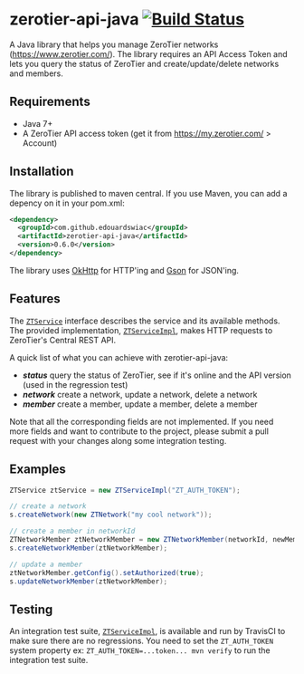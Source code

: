 # zerotier-api-java [![Build Status](https://travis-ci.org/edouardswiac/zerotier-api-java.svg?branch=master)](https://travis-ci.org/edouardswiac/zerotier-api-java)
A Java library that helps you manage ZeroTier networks (https://www.zerotier.com/). The library requires an API Access Token and lets you query the status of ZeroTier and create/update/delete networks and members.


## Requirements
- Java 7+
- A ZeroTier API access token (get it from https://my.zerotier.com/ > Account)


## Installation
The library is published to maven central. If you use Maven, you can add a depency on it in your pom.xml:
```xml
<dependency>
  <groupId>com.github.edouardswiac</groupId>
  <artifactId>zerotier-api-java</artifactId>
  <version>0.6.0</version>
</dependency>
```
The library uses [OkHttp](http://square.github.io/okhttp/) for HTTP'ing and [Gson](https://github.com/google/gson) for JSON'ing.


## Features
The [`ZTService`](src/main/java/com/github/edouardswiac/zerotier/ZTService.java) interface describes the service and its available methods. The provided implementation, [`ZTServiceImpl`](src/main/java/com/github/edouardswiac/zerotier/ZTServiceImpl.java), makes HTTP requests to ZeroTier's Central REST API.

A quick list of what you can achieve with zerotier-api-java:
- ***status*** query the status of ZeroTier, see if it's online and the API version (used in the regression test)
- ***network*** create a network, update a network, delete a network
- ***member*** create a member, update a member, delete a member

Note that all the corresponding fields are not implemented. If you need more fields and want to contribute to the project, please submit a pull request with your changes along some integration testing.

## Examples
```java
ZTService ztService = new ZTServiceImpl("ZT_AUTH_TOKEN");

// create a network 
s.createNetwork(new ZTNetwork("my cool network"));

// create a member in networkId
ZTNetworkMember ztNetworkMember = new ZTNetworkMember(networkId, newMemberAddress);
s.createNetworkMember(ztNetworkMember);

// update a member
ztNetworkMember.getConfig().setAuthorized(true);
s.updateNetworkMember(ztNetworkMember);
```

## Testing
An integration test suite, [`ZTServiceImpl`](src/test/java/com/github/edouardswiac/zerotier/ZTServiceIntegrationTest.java), is available and run by TravisCI to make sure there are no regressions. You need to set the `ZT_AUTH_TOKEN` system property ex: `ZT_AUTH_TOKEN=...token... mvn verify` to run the integration test suite.
